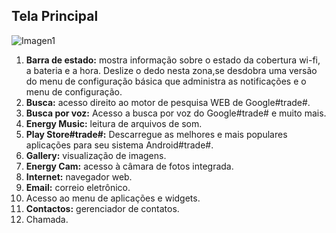 ## Tela Principal

![Imagen1](http://static.energysistem.com/images/manuals/42259/543d03c6cf0bf.jpg)

1. **Barra de estado:** mostra informação sobre o estado da cobertura wi-fi, a bateria e a hora. Deslize o dedo nesta zona,se desdobra uma versão do menu de configuração básica que administra as notificações e o menu de configuração.
2. **Busca:** acesso direito ao motor de pesquisa WEB de Google#trade#.
3. **Busca por voz:** Acesso a busca por voz do Google#trade# e muito mais.
4. **Energy Music:** leitura de arquivos de som.
5. **Play Store#trade#:** Descarregue as melhores e mais populares aplicações para seu sistema Android#trade#.
6. **Gallery:** visualização de imagens.
7. **Energy Cam:** acesso à câmara de fotos integrada.
8. **Internet:** navegador web.
9. **Email:** correio eletrônico.
10. Acesso ao menu de aplicações e widgets.
11. **Contactos:** gerenciador de contatos.
12. Chamada.
